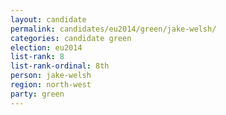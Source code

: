 ```yaml
---
layout: candidate
permalink: candidates/eu2014/green/jake-welsh/
categories: candidate green
election: eu2014
list-rank: 8
list-rank-ordinal: 8th
person: jake-welsh
region: north-west
party: green
---
```

